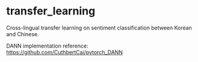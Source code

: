# transfer_learning
Cross-lingual transfer learning on sentiment classification between Korean and Chinese.

DANN implementation reference: https://github.com/CuthbertCai/pytorch_DANN
